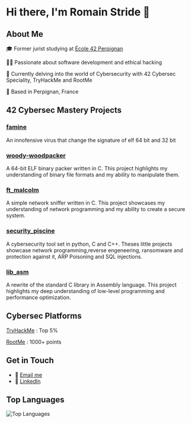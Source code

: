# Hi there, I'm Romain Stride 👋

## About Me
🎓 Former jurist studying at [École 42 Perpignan](https://www.42.fr/)

👨‍💻 Passionate about software development and ethical hacking

🌱 Currently delving into the world of Cybersecurity with 42 Cybersec Speciality, TryHackMe and RootMe

📍 Based in Perpignan, France

## 42 Cybersec Mastery Projects

### [famine](https://github.com/rstride/famine)
An innofensive virus that change the signature of elf 64 bit and 32 bit

### [woody-woodpacker](https://github.com/rstride/woody-woodpacker)
A 64-bit ELF binary packer written in C. This project highlights my understanding of binary file formats and my ability to manipulate them.

### [ft_malcolm](https://github.com/rstride/ft_malcolm)
A simple network sniffer written in C. This project showcases my understanding of network programming and my ability to create a secure system.

### [security_piscine](https://github.com/rstride/security_piscine)
A cybersecurity tool set in python, C and C++. Theses little projects showcase network programming,reverse engeneering, ransomware and protection against it, ARP Poisoning and SQL injections.
 
### [lib_asm](https://github.com/rstride/lib_asm)
A rewrite of the standard C library in Assembly language. This project highlights my deep understanding of low-level programming and performance optimization.

## Cybersec Platforms

[TryHackMe](https://tryhackme.com/p/rstride) : Top 5%

[RootMe](https://www.root-me.org/rstride) : 1000+ points

## Get in Touch
- 📧 [Email me](mailto:romain.stride@gmail.com)
- 💼 [LinkedIn](https://www.linkedin.com/in/romainstride)

## Top Languages
![Top Languages](https://github-readme-stats.vercel.app/api/top-langs/?username=rstride&layout=compact&theme=radical)
